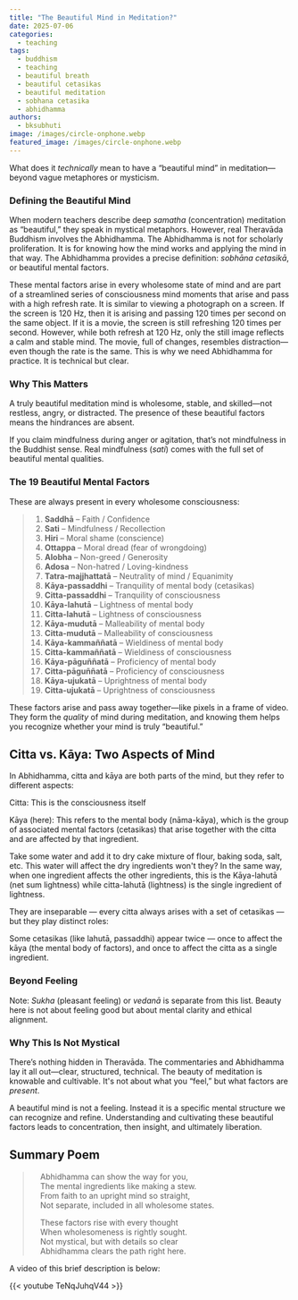 ```yaml
---
title: "The Beautiful Mind in Meditation?"
date: 2025-07-06
categories: 
  - teaching
tags: 
  - buddhism
  - teaching
  - beautiful breath
  - beautiful cetasikas
  - beautiful meditation
  - sobhana cetasika
  - abhidhamma
authors: 
  - bksubhuti
image: /images/circle-onphone.webp
featured_image: /images/circle-onphone.webp
---
```


What does it *technically* mean to have a “beautiful mind” in meditation—beyond vague metaphores or mysticism.

### Defining the Beautiful Mind

When modern teachers describe deep *samatha* (concentration) meditation as “beautiful,” they speak in mystical metaphors. However, real Theravāda Buddhism involves the Abhidhamma. The Abhidhamma is not for scholarly proliferation.  It is for knowing how the mind works and applying the mind in that way.  The Abhidhamma provides a precise definition: *sobhāna cetasikā*, or beautiful mental factors.

These mental factors arise in every wholesome state of mind and are part of a streamlined series of consciousness mind moments that arise and pass with a high refresh rate.  It is similar to viewing a photograph on a screen.  If the screen is 120 Hz, then it is arising and passing 120 times per second on the same object.  If it is a movie, the screen is still refreshing 120 times per second.  However, while both refresh at 120 Hz, only the still image reflects a calm and stable mind. The movie, full of changes, resembles distraction—even though the rate is the same.  This is why we need Abhidhamma for practice.  It is technical but clear.  

### Why This Matters

A truly beautiful meditation mind is wholesome, stable, and skilled—not restless, angry, or distracted. The presence of these beautiful factors means the hindrances are absent.

If you claim mindfulness during anger or agitation, that’s not mindfulness in the Buddhist sense. Real mindfulness (*sati*) comes with the full set of beautiful mental qualities.

### The 19 Beautiful Mental Factors

These are always present in every wholesome consciousness:

> 1. **Saddhā** – Faith / Confidence  
> 2. **Sati** – Mindfulness / Recollection  
> 3. **Hiri** – Moral shame (conscience)  
> 4. **Ottappa** – Moral dread (fear of wrongdoing)  
> 5. **Alobha** – Non-greed / Generosity  
> 6. **Adosa** – Non-hatred / Loving-kindness  
> 7. **Tatra-majjhattatā** – Neutrality of mind / Equanimity  
> 8. **Kāya-passaddhi** – Tranquility of mental body (cetasikas)  
> 9. **Citta-passaddhi** – Tranquility of consciousness  
> 10. **Kāya-lahutā** – Lightness of mental body  
> 11. **Citta-lahutā** – Lightness of consciousness  
> 12. **Kāya-mudutā** – Malleability of mental body  
> 13. **Citta-mudutā** – Malleability of consciousness  
> 14. **Kāya-kammaññatā** – Wieldiness of mental body  
> 15. **Citta-kammaññatā** – Wieldiness of consciousness  
> 16. **Kāya-pāguññatā** – Proficiency of mental body  
> 17. **Citta-pāguññatā** – Proficiency of consciousness  
> 18. **Kāya-ujukatā** – Uprightness of mental body  
> 19. **Citta-ujukatā** – Uprightness of consciousness  


These factors arise and pass away together—like pixels in a frame of video. They form the *quality* of mind during meditation, and knowing them helps you recognize whether your mind is truly “beautiful.”

## Citta vs. Kāya: Two Aspects of Mind
In Abhidhamma, citta and kāya are both parts of the mind, but they refer to different aspects:

Citta: This is the consciousness itself 

Kāya (here): This refers to the mental body (nāma-kāya), which is the group of associated mental factors (cetasikas) that arise together with the citta and are affected by that ingredient.

Take some water and add it to dry cake mixture of flour, baking soda, salt, etc.  This water will affect the dry ingredients won't they?  In the same way, when one ingredient  affects the other ingredients, this is the Kāya-lahutā (net sum lightness) while citta-lahutā (lightness) is the single ingredient of lightness.  

They are inseparable — every citta always arises with a set of cetasikas — but they play distinct roles:

Some cetasikas (like lahutā, passaddhi) appear twice — once to affect the kāya (the mental body of factors), and once to affect the citta as a single ingredient.


### Beyond Feeling

Note: *Sukha* (pleasant feeling) or *vedanā* is separate from this list. Beauty here is not about feeling good but about mental clarity and ethical alignment.

### Why This Is Not Mystical

There’s nothing hidden in Theravāda. The commentaries and Abhidhamma lay it all out—clear, structured, technical. The beauty of meditation is knowable and cultivable. It's not about what you “feel,” but what factors are *present*.

A beautiful mind is not a feeling.  Instead it is a specific mental structure we can recognize and refine.  Understanding and cultivating these beautiful factors leads to concentration, then insight, and ultimately liberation.  

## Summary Poem
> &nbsp;&nbsp;&nbsp;&nbsp;Abhidhamma can show the way for you,  
> &nbsp;&nbsp;&nbsp;&nbsp;The mental ingredients like making a stew.  
> &nbsp;&nbsp;&nbsp;&nbsp;From faith to an upright mind so straight,  
> &nbsp;&nbsp;&nbsp;&nbsp;Not separate, included in all wholesome states.  
>  
> &nbsp;&nbsp;&nbsp;&nbsp;These factors rise with every thought  
> &nbsp;&nbsp;&nbsp;&nbsp;When wholesomeness is rightly sought.  
> &nbsp;&nbsp;&nbsp;&nbsp;Not mystical, but with details so clear  
> &nbsp;&nbsp;&nbsp;&nbsp;Abhidhamma clears the path right here.  


A video of this brief description is below:

{{< youtube TeNqJuhqV44 >}}
